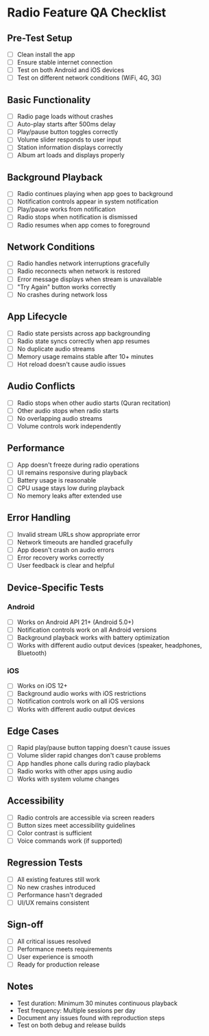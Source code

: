 # Radio Feature QA Checklist

## Pre-Test Setup
- [ ] Clean install the app
- [ ] Ensure stable internet connection
- [ ] Test on both Android and iOS devices
- [ ] Test on different network conditions (WiFi, 4G, 3G)

## Basic Functionality
- [ ] Radio page loads without crashes
- [ ] Auto-play starts after 500ms delay
- [ ] Play/pause button toggles correctly
- [ ] Volume slider responds to user input
- [ ] Station information displays correctly
- [ ] Album art loads and displays properly

## Background Playback
- [ ] Radio continues playing when app goes to background
- [ ] Notification controls appear in system notification
- [ ] Play/pause works from notification
- [ ] Radio stops when notification is dismissed
- [ ] Radio resumes when app comes to foreground

## Network Conditions
- [ ] Radio handles network interruptions gracefully
- [ ] Radio reconnects when network is restored
- [ ] Error message displays when stream is unavailable
- [ ] "Try Again" button works correctly
- [ ] No crashes during network loss

## App Lifecycle
- [ ] Radio state persists across app backgrounding
- [ ] Radio state syncs correctly when app resumes
- [ ] No duplicate audio streams
- [ ] Memory usage remains stable after 10+ minutes
- [ ] Hot reload doesn't cause audio issues

## Audio Conflicts
- [ ] Radio stops when other audio starts (Quran recitation)
- [ ] Other audio stops when radio starts
- [ ] No overlapping audio streams
- [ ] Volume controls work independently

## Performance
- [ ] App doesn't freeze during radio operations
- [ ] UI remains responsive during playback
- [ ] Battery usage is reasonable
- [ ] CPU usage stays low during playback
- [ ] No memory leaks after extended use

## Error Handling
- [ ] Invalid stream URLs show appropriate error
- [ ] Network timeouts are handled gracefully
- [ ] App doesn't crash on audio errors
- [ ] Error recovery works correctly
- [ ] User feedback is clear and helpful

## Device-Specific Tests
### Android
- [ ] Works on Android API 21+ (Android 5.0+)
- [ ] Notification controls work on all Android versions
- [ ] Background playback works with battery optimization
- [ ] Works with different audio output devices (speaker, headphones, Bluetooth)

### iOS
- [ ] Works on iOS 12+
- [ ] Background audio works with iOS restrictions
- [ ] Notification controls work on all iOS versions
- [ ] Works with different audio output devices

## Edge Cases
- [ ] Rapid play/pause button tapping doesn't cause issues
- [ ] Volume slider rapid changes don't cause problems
- [ ] App handles phone calls during radio playback
- [ ] Radio works with other apps using audio
- [ ] Works with system volume changes

## Accessibility
- [ ] Radio controls are accessible via screen readers
- [ ] Button sizes meet accessibility guidelines
- [ ] Color contrast is sufficient
- [ ] Voice commands work (if supported)

## Regression Tests
- [ ] All existing features still work
- [ ] No new crashes introduced
- [ ] Performance hasn't degraded
- [ ] UI/UX remains consistent

## Sign-off
- [ ] All critical issues resolved
- [ ] Performance meets requirements
- [ ] User experience is smooth
- [ ] Ready for production release

## Notes
- Test duration: Minimum 30 minutes continuous playback
- Test frequency: Multiple sessions per day
- Document any issues found with reproduction steps
- Test on both debug and release builds
